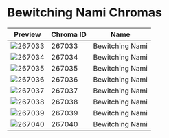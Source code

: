 # Bewitching Nami Chromas



| Preview | Chroma ID | Name |
|---------|-----------|------|
| ![267033](https://raw.communitydragon.org/latest/plugins/rcp-be-lol-game-data/global/default/v1/champion-chroma-images/267/267033.png) | 267033 | Bewitching Nami |
| ![267034](https://raw.communitydragon.org/latest/plugins/rcp-be-lol-game-data/global/default/v1/champion-chroma-images/267/267034.png) | 267034 | Bewitching Nami |
| ![267035](https://raw.communitydragon.org/latest/plugins/rcp-be-lol-game-data/global/default/v1/champion-chroma-images/267/267035.png) | 267035 | Bewitching Nami |
| ![267036](https://raw.communitydragon.org/latest/plugins/rcp-be-lol-game-data/global/default/v1/champion-chroma-images/267/267036.png) | 267036 | Bewitching Nami |
| ![267037](https://raw.communitydragon.org/latest/plugins/rcp-be-lol-game-data/global/default/v1/champion-chroma-images/267/267037.png) | 267037 | Bewitching Nami |
| ![267038](https://raw.communitydragon.org/latest/plugins/rcp-be-lol-game-data/global/default/v1/champion-chroma-images/267/267038.png) | 267038 | Bewitching Nami |
| ![267039](https://raw.communitydragon.org/latest/plugins/rcp-be-lol-game-data/global/default/v1/champion-chroma-images/267/267039.png) | 267039 | Bewitching Nami |
| ![267040](https://raw.communitydragon.org/latest/plugins/rcp-be-lol-game-data/global/default/v1/champion-chroma-images/267/267040.png) | 267040 | Bewitching Nami |